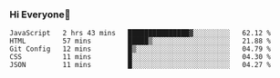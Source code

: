 ### Hi Everyone👋
<!--START_SECTION:waka-->
```text
JavaScript   2 hrs 43 mins   ███████████████▓░░░░░░░░░   62.12 % 
HTML         57 mins         █████▒░░░░░░░░░░░░░░░░░░░   21.88 % 
Git Config   12 mins         █▒░░░░░░░░░░░░░░░░░░░░░░░   04.79 % 
CSS          11 mins         █░░░░░░░░░░░░░░░░░░░░░░░░   04.30 % 
JSON         11 mins         █░░░░░░░░░░░░░░░░░░░░░░░░   04.27 % 
```
<!--END_SECTION:waka-->


<!--
**YeonSeong-Lee/YeonSeong-Lee** is a ✨ _special_ ✨ repository because its `README.md` (this file) appears on your GitHub profile.

Here are some ideas to get you started:

- 🔭 I’m currently working on ...
- 🌱 I’m currently learning ...
- 👯 I’m looking to collaborate on ...
- 🤔 I’m looking for help with ...
- 💬 Ask me about ...
- 📫 How to reach me: ...
- 😄 Pronouns: ...
- ⚡ Fun fact: ...
-->
